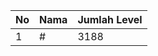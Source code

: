 | No | Nama            | Jumlah Level |
|----|-----------------|--------------|
| 1  | #    |    3188        |

